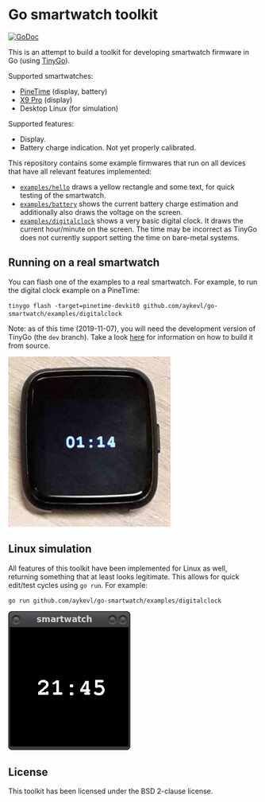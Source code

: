 # Go smartwatch toolkit

[![GoDoc](https://godoc.org/github.com/aykevl/go-smartwatch?status.svg)](https://godoc.org/github.com/aykevl/go-smartwatch)

This is an attempt to build a toolkit for developing smartwatch firmware in Go
(using [TinyGo](https://tinygo.org/)).

Supported smartwatches:

  * [PineTime](https://wiki.pine64.org/index.php/PineTime) (display, battery)
  * [X9 Pro](https://github.com/curtpw/nRF5x-device-reverse-engineering) (display)
  * Desktop Linux (for simulation)

Supported features:

  * Display.
  * Battery charge indication. Not yet properly calibrated.

This repository contains some example firmwares that run on all devices that
have all relevant features implemented:

  * [`examples/hello`](./examples/hello) draws a yellow rectangle and some text,
    for quick testing of the smartwatch.
  * [`examples/battery`](./examples/battery) shows the current battery charge
    estimation and additionally also draws the voltage on the screen.
  * [`examples/digitalclock`](./examples/digitalclock) shows a very basic
    digital clock. It draws the current hour/minute on the screen. The time may
    be incorrect as TinyGo does not currently support setting the time on
    bare-metal systems.

## Running on a real smartwatch

You can flash one of the examples to a real smartwatch. For example, to run the
digital clock example on a PineTime:

    tinygo flash -target=pinetime-devkit0 github.com/aykevl/go-smartwatch/examples/digitalclock

Note: as of this time (2019-11-07), you will need the development version of TinyGo (the `dev` branch). Take a look [here](https://tinygo.org/getting-started/) for information on how to build it from source.

<img src="./img/digitalclock-pinetime.jpg" alt="PineTime running the digital clock example" width="327"/>

## Linux simulation

All features of this toolkit have been implemented for Linux as well, returning
something that at least looks legitimate. This allows for quick edit/test cycles
using `go run`. For example:

    go run github.com/aykevl/go-smartwatch/examples/digitalclock

![Linux simulation of the digital clock example](./img/digitalclock-linux.png)

## License

This toolkit has been licensed under the BSD 2-clause license.
